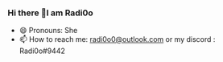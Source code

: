 ### Hi there 👋I am Radi0o
- 😄 Pronouns: She
- 📫 How to reach me: radi0o0@outlook.com or my discord : Radi0o#9442

<!--
**Radi0o/radi0o** is a ✨ _special_ ✨ repository because its `README.md` (this file) appears on your GitHub profile.

Here are some ideas to get you started:

- 🔭 I’m currently working on ...
- 🌱 I’m currently learning ...
- 👯 I’m looking to collaborate on ...
- 🤔 I’m looking for help with ...
- 💬 Ask me about ...
- 📫 How to reach me: ...
- 😄 Pronouns: ...
- ⚡ Fun fact: ...
-->
